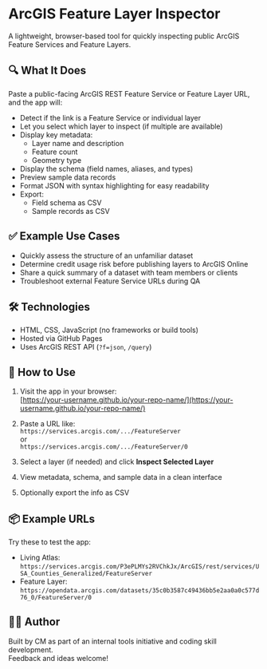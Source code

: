 
# ArcGIS Feature Layer Inspector

A lightweight, browser-based tool for quickly inspecting public ArcGIS Feature Services and Feature Layers.

## 🔍 What It Does

Paste a public-facing ArcGIS REST Feature Service or Feature Layer URL, and the app will:

- Detect if the link is a Feature Service or individual layer
- Let you select which layer to inspect (if multiple are available)
- Display key metadata:
  - Layer name and description
  - Feature count
  - Geometry type
- Display the schema (field names, aliases, and types)
- Preview sample data records
- Format JSON with syntax highlighting for easy readability
- Export:
  - Field schema as CSV
  - Sample records as CSV

## ✅ Example Use Cases

- Quickly assess the structure of an unfamiliar dataset
- Determine credit usage risk before publishing layers to ArcGIS Online
- Share a quick summary of a dataset with team members or clients
- Troubleshoot external Feature Service URLs during QA

## 🛠️ Technologies

- HTML, CSS, JavaScript (no frameworks or build tools)
- Hosted via GitHub Pages
- Uses ArcGIS REST API (`?f=json`, `/query`)

## 🚀 How to Use

1. Visit the app in your browser:  
   [https://your-username.github.io/your-repo-name/](https://your-username.github.io/your-repo-name/)

2. Paste a URL like:  
   `https://services.arcgis.com/.../FeatureServer`  
   or  
   `https://services.arcgis.com/.../FeatureServer/0`

3. Select a layer (if needed) and click **Inspect Selected Layer**

4. View metadata, schema, and sample data in a clean interface

5. Optionally export the info as CSV

## 📦 Example URLs

Try these to test the app:

- Living Atlas:  
  `https://services.arcgis.com/P3ePLMYs2RVChkJx/ArcGIS/rest/services/USA_Counties_Generalized/FeatureServer`
- Feature Layer:  
  `https://opendata.arcgis.com/datasets/35c0b3587c49436bb5e2aa0a0c577d76_0/FeatureServer/0`

## 🧑‍💻 Author

Built by CM as part of an internal tools initiative and coding skill development.  
Feedback and ideas welcome!
